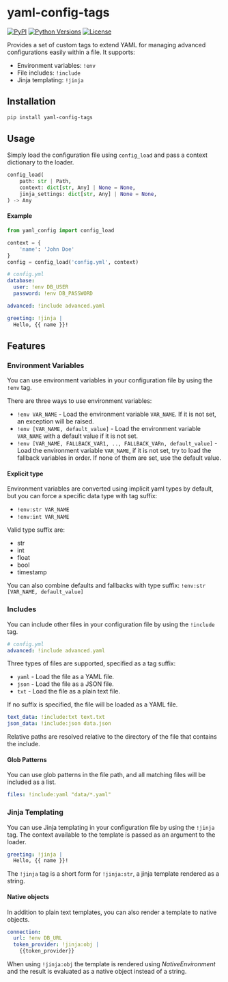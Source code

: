 # yaml-config-tags

[![PyPI](https://img.shields.io/pypi/v/yaml-config-tags)](https://pypi.org/project/yaml-config-tags/)
[![Python Versions](https://img.shields.io/pypi/pyversions/yaml-config-tags)](https://pypi.org/project/yaml-config-tags/)
[![License](https://img.shields.io/pypi/l/yaml-config-tags)](https://pypi.org/project/yaml-config-tags/)

Provides a set of custom tags to extend YAML for managing advanced configurations easily within a file.
It supports:

- Environment variables: `!env`
- File includes: `!include`
- Jinja templating: `!jinja`

## Installation

```bash
pip install yaml-config-tags
```

## Usage

Simply load the configuration file using `config_load` and pass a context dictionary to the loader.

```python
config_load(
    path: str | Path,
    context: dict[str, Any] | None = None,
    jinja_settings: dict[str, Any] | None = None,
) -> Any
```

#### Example

```python
from yaml_config import config_load

context = {
    'name': 'John Doe'
}
config = config_load('config.yml', context)
```

```yaml
# config.yml
database:
  user: !env DB_USER
  password: !env DB_PASSWORD

advanced: !include advanced.yaml

greeting: !jinja |
  Hello, {{ name }}!
```

## Features

### Environment Variables

You can use environment variables in your configuration file by using the `!env` tag.

There are three ways to use environment variables:

- `!env VAR_NAME` - Load the environment variable `VAR_NAME`. If it is not set, an exception will be raised.
- `!env [VAR_NAME, default_value]` - Load the environment variable `VAR_NAME` with a default value if it is not set.
- `!env [VAR_NAME, FALLBACK_VAR1, .., FALLBACK_VARn, default_value]` - Load the environment variable `VAR_NAME`, if it is not set, try to load the fallback variables in order. If none of them are set, use the default value.

#### Explicit type

Environment variables are converted using implicit yaml types by default, but you can force a specific data type with tag suffix:

- `!env:str VAR_NAME`
- `!env:int VAR_NAME`

Valid type suffix are:

- str
- int
- float
- bool
- timestamp

You can also combine defaults and fallbacks with type suffix:
`!env:str [VAR_NAME, default_value]`

### Includes

You can include other files in your configuration file by using the `!include` tag.

```yaml
# config.yml
advanced: !include advanced.yaml
```

Three types of files are supported, specified as a tag suffix:

- `yaml` - Load the file as a YAML file.
- `json` - Load the file as a JSON file.
- `txt` - Load the file as a plain text file.

If no suffix is specified, the file will be loaded as a YAML file.

```yaml
text_data: !include:txt text.txt
json_data: !include:json data.json
```

Relative paths are resolved relative to the directory of the file that contains the include.

#### Glob Patterns

You can use glob patterns in the file path, and all matching files will be included as a list.

```yaml
files: !include:yaml "data/*.yaml"
```

### Jinja Templating

You can use Jinja templating in your configuration file by using the `!jinja` tag. The context available to the template is passed as an argument to the loader.

```yaml
greeting: !jinja |
  Hello, {{ name }}!
```

The `!jinja` tag is a short form for `!jinja:str`, a jinja template rendered as a string.

#### Native objects

In addition to plain text templates, you can also render a template to native objects.

```yaml
connection:
  url: !env DB_URL
  token_provider: !jinja:obj |
    {{token_provider}}
```

When using `!jinja:obj` the template is rendered using _NativeEnvironment_ and the result is evaluated as a native object instead of a string.
